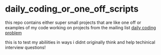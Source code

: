 # daily_coding_or_one_off_scripts

this repo contains either super small projects that are like one off or 
examples of my code working on projects from the mailing list [daily coding problem](https://www.dailycodingproblem.com/)

this is to test my abiliities in ways i didnt originally think and help techinical interview questions!
